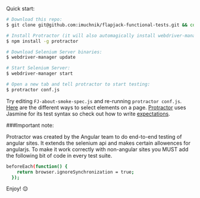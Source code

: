 Quick start:
        
```sh
# Download this repo:
$ git clone git@github.com:imuchnik/flapjack-functional-tests.git && cd flapjack-functional-tests

# Install Protractor (it will also automagically install webdriver-manager):
$ npm install -g protractor

# Download Selenium Server binaries:
$ webdriver-manager update

# Start Selenium Server:
$ webdriver-manager start

# Open a new tab and tell protractor to start testing:
$ protractor conf.js
```

Try editing `FJ-about-smoke-spec.js` and re-running `protractor conf.js`. [Here](http://www.seleniumhq.org/docs/03_webdriver.jsp#locating-ui-elements-webelements) are the different ways to select elements on a page.  [Protractor](http://angular.github.io/protractor/#/) uses Jasmine for its test syntax so check out how to write [expectations](http://jasmine.github.io/2.0/introduction.html#section-Expectations).


###Important note: 

Protractor was created by the Angular team to do end-to-end testing of angular sites. It extends the selenium api and makes certain allowences for angularjs. To make it work correctly with non-angular sites you MUST add the following bit of code in every test suite.
```sh
beforeEach(function() {
    return browser.ignoreSynchronization = true;
  });
  ```
  
  
Enjoy! :relieved:
  
